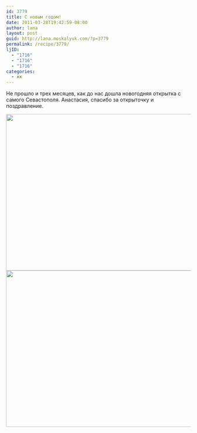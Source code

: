 ```yaml
---
id: 3779
title: С новым годом!
date: 2011-03-28T19:42:59-08:00
author: lana
layout: post
guid: http://lana.moskalyuk.com/?p=3779
permalink: /recipe/3779/
ljID:
  - "1716"
  - "1716"
  - "1716"
categories:
  - жж
---
```

Не прошло и трех месяцев, как до нас дошла новогодняя открытка с самого Севастополя. Анастасия, спасибо за открыточку и поздравление.

<img loading="lazy" class="alignnone" title="card" src="http://farm6.static.flickr.com/5139/5570233152_d954526d67_z.jpg" alt="" width="640" height="427" /> 

<img loading="lazy" class="alignnone" title="card" src="http://farm6.static.flickr.com/5303/5569649331_edd2e411cc_z.jpg" alt="" width="640" height="427" />